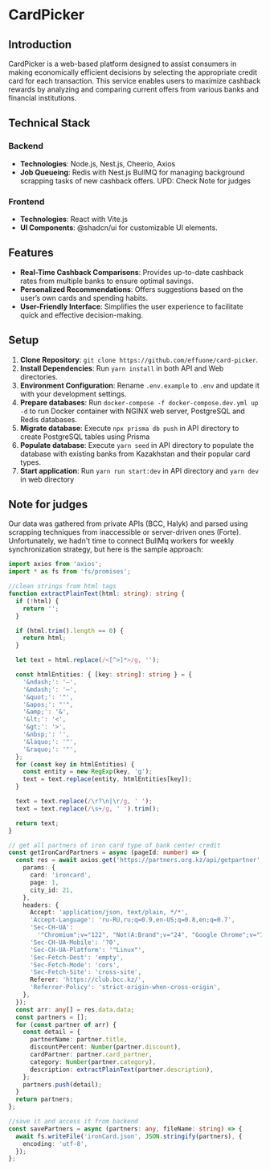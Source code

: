 # CardPicker

## Introduction

CardPicker is a web-based platform designed to assist consumers in making economically efficient decisions by selecting the appropriate credit card for each transaction. This service enables users to maximize cashback rewards by analyzing and comparing current offers from various banks and financial institutions.

## Technical Stack

### Backend

- **Technologies**: Node.js, Nest.js, Cheerio, Axios
- **Job Queueing**: Redis with Nest.js BullMQ for managing background scrapping tasks of new cashback offers. UPD: Check Note for judges

### Frontend

- **Technologies**: React with Vite.js
- **UI Components**: @shadcn/ui for customizable UI elements.

## Features

- **Real-Time Cashback Comparisons**: Provides up-to-date cashback rates from multiple banks to ensure optimal savings.
- **Personalized Recommendations**: Offers suggestions based on the user’s own cards and spending habits.
- **User-Friendly Interface**: Simplifies the user experience to facilitate quick and effective decision-making.

## Setup

1. **Clone Repository**: `git clone https://github.com/effuone/card-picker`.
2. **Install Dependencies**: Run `yarn install` in both API and Web directories.
3. **Environment Configuration**: Rename `.env.example` to `.env` and update it with your development settings.
4. **Prepare databases**: Run `docker-compose -f docker-compose.dev.yml up -d` to run Docker container with NGINX web server, PostgreSQL and Redis databases. 
5. **Migrate database**: Execute `npx prisma db push` in API directory to create PostgreSQL tables using Prisma
5. **Populate database**: Execute `yarn seed` in API directory to populate the database with existing banks from Kazakhstan and their popular card types.
6. **Start application**: Run `yarn run start:dev` in API directory and `yarn dev` in web directory

## Note for judges
Our data was gathered from private APIs (BCC, Halyk) and parsed using scrapping techniques from inaccessible or server-driven ones (Forte). Unfortunately, we hadn't time to connect BullMq workers for weekly synchronization strategy, but here is the sample approach: 

```typescript
import axios from 'axios';
import * as fs from 'fs/promises';

//clean strings from html tags
function extractPlainText(html: string): string {
  if (!html) {
    return '';
  }

  if (html.trim().length == 0) {
    return html;
  }

  let text = html.replace(/<[^>]*>/g, '');

  const htmlEntities: { [key: string]: string } = {
    '&ndash;': '–',
    '&mdash;': '—',
    '&quot;': '"',
    '&apos;': "'",
    '&amp;': '&',
    '&lt;': '<',
    '&gt;': '>',
    '&nbsp;': '',
    '&laquo;': '"',
    '&raquo;': '"',
  };
  for (const key in htmlEntities) {
    const entity = new RegExp(key, 'g');
    text = text.replace(entity, htmlEntities[key]);
  }

  text = text.replace(/\r?\n|\r/g, ' ');
  text = text.replace(/\s+/g, ' ').trim();

  return text;
}

// get all partners of iron card type of bank center credit
const getIronCardPartners = async (pageId: number) => {
  const res = await axios.get('https://partners.org.kz/api/getpartner', {
    params: {
      card: 'ironcard',
      page: 1,
      city_id: 21,
    },
    headers: {
      Accept: 'application/json, text/plain, */*',
      'Accept-Language': 'ru-RU,ru;q=0.9,en-US;q=0.8,en;q=0.7',
      'Sec-CH-UA':
        '"Chromium";v="122", "Not(A:Brand";v="24", "Google Chrome";v="122"',
      'Sec-CH-UA-Mobile': '?0',
      'Sec-CH-UA-Platform': '"Linux"',
      'Sec-Fetch-Dest': 'empty',
      'Sec-Fetch-Mode': 'cors',
      'Sec-Fetch-Site': 'cross-site',
      Referer: 'https://club.bcc.kz/',
      'Referrer-Policy': 'strict-origin-when-cross-origin',
    },
  });
  const arr: any[] = res.data.data;
  const partners = [];
  for (const partner of arr) {
    const detail = {
      partnerName: partner.title,
      discountPercent: Number(partner.discount),
      cardPartner: partner.card_partner,
      category: Number(partner.category),
      description: extractPlainText(partner.description),
    };
    partners.push(detail);
  }
  return partners;
};

//save it and access it from backend
const savePartners = async (partners: any, fileName: string) => {
  await fs.writeFile('ironCard.json', JSON.stringify(partners), {
    encoding: 'utf-8',
  });
};
```

